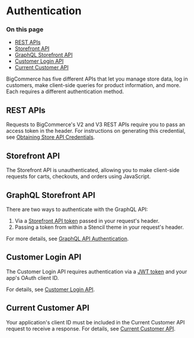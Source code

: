 # Authentication

<div class="otp" id="no-index">

### On this page
- [REST APIs](#rest-apis)
- [Storefront API](#storefront-api)
- [GraphQL Storefront API](#graphql-storefront-api)
- [Customer Login API](#customer-login-api)
- [Current Customer API](#current-customer-api)
</div>

BigCommerce has five different APIs that let you manage store data, log in customers, make client-side queries for product information, and more. Each requires a different authentication method.

## REST APIs

Requests to BigCommerce's V2 and V3 REST APIs require you to pass an access token in the header. For instructions on generating this credential, see [Obtaining Store API Credentials](https://developer.bigcommerce.com/api-docs/getting-started/authentication/rest-api-authentication#obtaining-store-api-credentials#obtaining-store-api-credentials).

## Storefront API
The Storefront API is unauthenticated, allowing you to make client-side requests for carts, checkouts, and orders using JavaScript. 


## GraphQL Storefront API
There are two ways to authenticate with the GraphQL API:
1. Via a [Storefront API token](https://developer.bigcommerce.com/api-reference/cart-checkout/storefront-api-token/api-token/createtoken) passed in your request's header.
2. Passing a token from within a Stencil theme in your request's header.

For more details, see [GraphQL API Authentication](https://developer.bigcommerce.com/api-docs/storefront/graphql/graphql-storefront-api-overview#authentication).

## Customer Login API

The Customer Login API requires authentication via a [JWT token](https://jwt.io/) and your app's OAuth client ID.

For details, see [Customer Login API](https://developer.bigcommerce.com/api-docs/customers/customer-login-api).

## Current Customer API

Your application's client ID must be included in the Current Customer API request to receive a response. For details, see [Current Customer API](https://developer.bigcommerce.com/api-docs/customers/current-customer-api).
